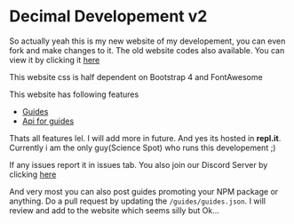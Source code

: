 # Decimal Developement v2
So actually yeah this is my new website of my developement, you can even fork and make changes to it.
The old website codes also available. You can view it by clicking it [here](https://github.com/Scientific-Guy/decimaldev-old)

This website css is half dependent on Bootstrap 4 and FontAwesome

This website has following features
- [Guides](https://decimaldev.repl.co/guides)
- [Api for guides](https://decimaldev.repl.co/guides/decimal-guides-api)

Thats all features lel. I will add more in future.
And yes its hosted in **repl.it**.
Currently i am the only guy(Science Spot) who runs this developement ;)

If any issues report it in issues tab.
You also join our Discord Server by clicking [here](https://discord.gg/FrduEZd)

And very most you can also post guides promoting your NPM package or anything. Do a pull request by updating the `/guides/guides.json`. I will review and add to the website which seems silly but Ok...
